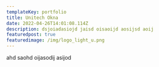 ```yaml
---
templateKey: portfolio
title: Unitech Okna
date: 2022-04-26T14:01:08.114Z
description: dsjoiadasiojd jaisd oisaoijd aosijsd aoij
featuredpost: true
featuredimage: /img/logo_light_u.png
---
```

ahd saohd oijasodij asijod